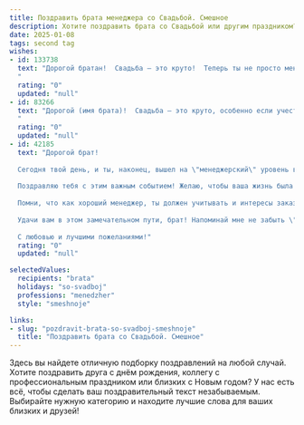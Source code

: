 ```yaml
---
title: Поздравить брата менеджера со Свадьбой. Смешное
description: Хотите поздравить брата со Свадьбой или другим праздником? Наш ИИ создаст незабываемое поздравление, а вы обязательно выделитесь среди других.  
date: 2025-01-08
tags: second tag
wishes:
- id: 133738
  text: "Дорогой братан!  Свадьба – это круто!  Теперь ты не просто менеджер проектов, но и менеджер целой семьи!  Надеюсь, твой план по управлению женой будет столь же успешен, как и твои бизнес-стратегии (хотя  жена, признаемся, проект посложнее).  Желаю вам обоим океана счастья, горы терпения и чтобы бюджет на медовый месяц не ушел в минус, как у некоторых твоих клиентов!  Горько!
  "
  rating: "0"
  updated: "null"
- id: 83266
  text: "Дорогой (имя брата)!  Свадьба – это круто, особенно если учесть, что теперь ты официально занят, и тебе придется согласовывать все свои гениальные менеджерские решения с начальником – то есть с женой!  Желаю вам обоим  процветания в семейном бизнесе,  максимальной выручки от совместного проживания (в виде любви и радости, конечно!), и чтобы  все ваши конфликты решались  не  через  строгие регламенты, а  через сладкие примирения!  Горько!
  "
  rating: "0"
  updated: "null"
- id: 42185
  text: "Дорогой брат!
  
  Сегодня твой день, и ты, наконец, вышел на \"менеджерский\" уровень в жизни — теперь ты не только управляешь проектами, но и... совместными утрами с любимой!
  
  Поздравляю тебя с этим важным событием! Желаю, чтобы ваша жизнь была как хороший бизнес: с отличными перспективами, прибыльными вложениями в счастье и минимальными расходами на ссоры. Пусть в вашей семье будет больше \"успешных сделок\" по покупке сантехники и \"премий\" за вынос мусора.
  
  Помни, что как хороший менеджер, ты должен учитывать и интересы заказчика (жены) — ведь лучший проект это счастливый брак!
  
  Удачи вам в этом замечательном пути, брат! Напоминай мне не забыть \"распечатать\" ваш свадебный бизнес-план на завтрак!
  
  С любовью и лучшими пожеланиями!"
  rating: "0"
  updated: "null"

selectedValues:
  recipients: "brata"
  holidays: "so-svadboj"
  professions: "menedzher"
  style: "smeshnoje"

links:
- slug: "pozdravit-brata-so-svadboj-smeshnoje"
  title: "Поздравить брата со Свадьбой. Смешное"
---
```


Здесь вы найдете отличную подборку поздравлений на любой случай.
Хотите поздравить друга с днём рождения, коллегу с профессиональным праздником или близких с Новым годом? У нас есть всё, чтобы сделать ваш поздравительный текст незабываемым. Выбирайте нужную категорию и находите лучшие слова для ваших близких и друзей!
